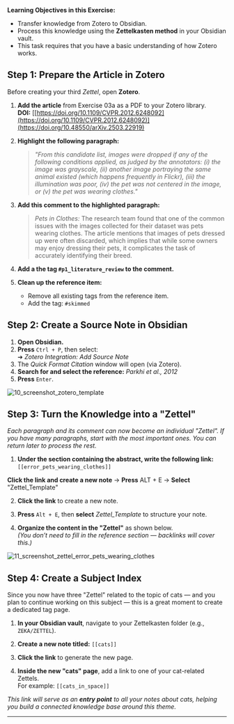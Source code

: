 
**Learning Objectives in this Exercise:**
- Transfer knowledge from Zotero to Obsidian.
- Process this knowledge using the **Zettelkasten method** in your Obsidian vault.
- This task requires that you have a basic understanding of how Zotero works.

## Step 1: Prepare the Article in Zotero

Before creating your third *Zettel*, open **Zotero**.

1. **Add the article** from Exercise 03a as a PDF to your Zotero library.  
   **DOI:** [[https://doi.org/10.1109/CVPR.2012.6248092](https://doi.org/10.1109/CVPR.2012.6248092)](https://doi.org/10.48550/arXiv.2503.22919)

2. **Highlight the following paragraph:**

   > *"From this candidate list, images were dropped if any of the following conditions applied, as judged by the annotators: (i) the image was grayscale, (ii) another image portraying the same animal existed (which happens frequently in Flickr), (iii) the illumination was poor, (iv) the pet was not centered in the image, or (v) the pet was wearing clothes."*

3. **Add this comment to the highlighted paragraph:**

   > *Pets in Clothes:* The research team found that one of the common issues with the images collected for their dataset was pets wearing clothes. The article mentions that images of pets dressed up were often discarded, which implies that while some owners may enjoy dressing their pets, it complicates the task of accurately identifying their breed.

4. **Add a the tag `#p1_literature_review` to the comment.**

5. **Clean up the reference item:**
   - Remove all existing tags from the reference item.
   - Add the tag: `#skimmed`

## Step 2: Create a Source Note in Obsidian

1. **Open Obsidian.**
2. **Press** `Ctrl + P`, then select:  
   ➔ *Zotero Integration: Add Source Note*
3. The *Quick Format Citation* window will open (via Zotero).
4. **Search for and select the reference:** *Parkhi et al., 2012*
5. **Press** `Enter`.

![10_screenshot_zotero_template](https://github.com/user-attachments/assets/c8f7d5fb-fbbe-437e-ada5-fa1aef8bcddc)


## Step 3: Turn the Knowledge into a "Zettel"

*Each paragraph and its comment can now become an individual "Zettel". If you have many paragraphs, start with the most important ones. You can return later to process the rest.*

1. **Under the section containing the abstract, write the following link:**
	`[[error_pets_wearing_clothes]]`

**Click the link and create a new note** → **Press** ALT + E → **Select** "Zettel_Template"

2. **Click the link** to create a new note.

3. **Press** `Alt + E`, then **select** *Zettel_Template* to structure your note.

4. **Organize the content in the "Zettel"** as shown below.  
	*(You don’t need to fill in the reference section — backlinks will cover this.)*

![11_screenshot_zettel_error_pets_wearing_clothes](https://github.com/user-attachments/assets/7b3c16ac-8a91-459c-9a7b-80621d8161da)

## Step 4: Create a Subject Index

Since you now have three "Zettel" related to the topic of cats — and you plan to continue working on this subject — this is a great moment to create a dedicated tag page.

1. **In your Obsidian vault**, navigate to your Zettelkasten folder (e.g., `ZEKA/ZETTEL`).

2. **Create a new note titled:** `[[cats]]`

3. **Click the link** to generate the new page.

4. **Inside the new "cats" page**, add a link to one of your cat-related Zettels.  
	For example: `[[cats_in_space]]`

*This link will serve as an **entry point** to all your notes about cats, helping you build a connected knowledge base around this theme.*

---

